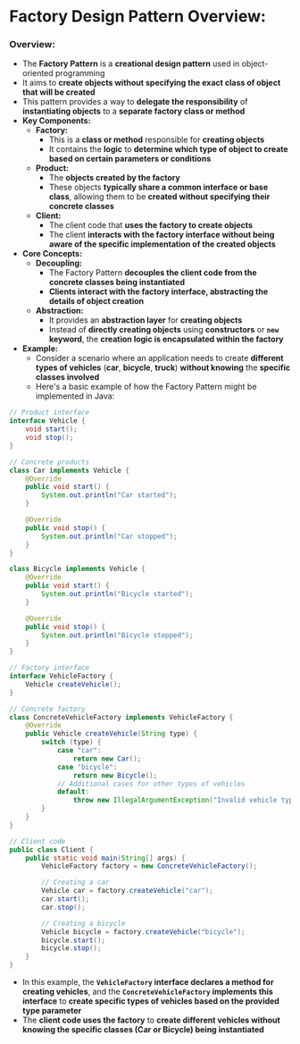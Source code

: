 # Factory Design Pattern Overview:

### Overview:
* The **Factory Pattern** is a **creational design pattern** used in object-oriented programming
* It aims to **create objects without specifying the exact class of object that will be created**
* This pattern provides a way to **delegate the responsibility** of **instantiating objects** to a **separate factory 
  class or method**
* **Key Components:**
  * **Factory:**
    * This is a **class or method** responsible for **creating objects**
    * It contains the **logic** to **determine which type of object to create based on certain parameters or 
      conditions**
  * **Product:**
    * The **objects created by the factory**
    * These objects **typically share a common interface or base class**, allowing them to be **created without 
      specifying their concrete classes**
  * **Client:**
    * The client code that **uses the factory to create objects**
    * The client **interacts with the factory interface without being aware of the specific implementation of the 
      created objects**
* **Core Concepts:**
  * **Decoupling:**
    * The Factory Pattern **decouples the client code from the concrete classes being instantiated**
    * **Clients interact with the factory interface, abstracting the details of object creation**
  * **Abstraction:**
    * It provides an **abstraction layer** for **creating objects**
    * Instead of **directly creating objects** using **constructors** or **`new` keyword**, the **creation logic is 
      encapsulated within the factory**
* **Example:**
  * Consider a scenario where an application needs to create **different types of vehicles** (**car**, **bicycle**, 
    **truck**) **without knowing** the **specific classes involved**
  * Here's a basic example of how the Factory Pattern might be implemented in Java:
```java
// Product interface
interface Vehicle {
    void start();
    void stop();
}

// Concrete products
class Car implements Vehicle {
    @Override
    public void start() {
        System.out.println("Car started");
    }

    @Override
    public void stop() {
        System.out.println("Car stopped");
    }
}

class Bicycle implements Vehicle {
    @Override
    public void start() {
        System.out.println("Bicycle started");
    }

    @Override
    public void stop() {
        System.out.println("Bicycle stopped");
    }
}

// Factory interface
interface VehicleFactory {
    Vehicle createVehicle();
}

// Concrete factory
class ConcreteVehicleFactory implements VehicleFactory {
    @Override
    public Vehicle createVehicle(String type) {
        switch (type) {
            case "car":
                return new Car();
            case "bicycle":
                return new Bicycle();
            // Additional cases for other types of vehicles
            default:
                throw new IllegalArgumentException("Invalid vehicle type");
        }
    }
}

// Client code
public class Client {
    public static void main(String[] args) {
        VehicleFactory factory = new ConcreteVehicleFactory();

        // Creating a car
        Vehicle car = factory.createVehicle("car");
        car.start();
        car.stop();

        // Creating a bicycle
        Vehicle bicycle = factory.createVehicle("bicycle");
        bicycle.start();
        bicycle.stop();
    }
}
```
* In this example, the **`VehicleFactory` interface declares a method for creating vehicles**, and the 
  **`ConcreteVehicleFactory` implements this interface** to **create specific types of vehicles based on the provided 
  type parameter**
* The **client code uses the factory** to **create different vehicles without knowing the specific classes (Car or 
  Bicycle) being instantiated**